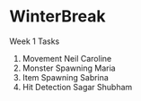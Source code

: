 # WinterBreak
Week 1 Tasks

1. Movement
      Neil
      Caroline
2. Monster Spawning
      Maria
3. Item Spawning
      Sabrina
4. Hit Detection
      Sagar
      Shubham
